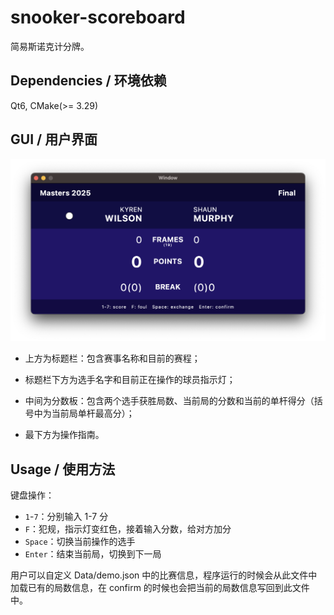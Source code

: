 # snooker-scoreboard

简易斯诺克计分牌。

## Dependencies / 环境依赖

Qt6, CMake(>= 3.29)

## GUI / 用户界面

![Snooker Scoreboard](./interface.png)

- 上方为标题栏：包含赛事名称和目前的赛程；

- 标题栏下方为选手名字和目前正在操作的球员指示灯；

- 中间为分数板：包含两个选手获胜局数、当前局的分数和当前的单杆得分（括号中为当前局单杆最高分）；

- 最下方为操作指南。

## Usage / 使用方法

键盘操作：

- `1`-`7`：分别输入 1-7 分
- `F`：犯规，指示灯变红色，接着输入分数，给对方加分
- `Space`：切换当前操作的选手
- `Enter`：结束当前局，切换到下一局

用户可以自定义 Data/demo.json 中的比赛信息，程序运行的时候会从此文件中加载已有的局数信息，在 confirm 的时候也会把当前的局数信息写回到此文件中。
